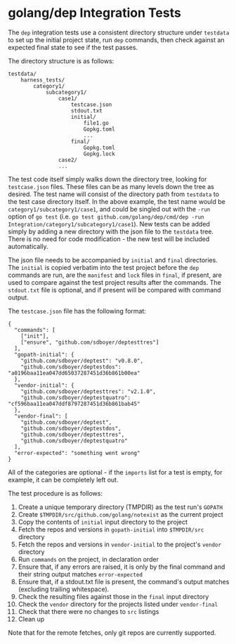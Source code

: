 # golang/dep Integration Tests

The `dep` integration tests use a consistent directory structure under `testdata`
to set up the initial project state, run `dep` commands, then check against an
expected final state to see if the test passes.

The directory structure is as follows:

    testdata/
        harness_tests/
            category1/
                subcategory1/
                    case1/
                        testcase.json
                        stdout.txt
                        initial/
                            file1.go
                            Gopkg.toml
                            ...
                        final/
                            Gopkg.toml
                            Gopkg.lock
                    case2/
                    ...

The test code itself simply walks down the directory tree, looking for
`testcase.json` files.  These files can be as many levels down the tree as
desired.  The test name will consist of the directory path from `testdata` to
the test case directory itself.  In the above example, the test name would be
`category1/subcategory1/case1`, and could be singled out with the `-run` option
of `go test` (i.e.
`go test github.com/golang/dep/cmd/dep -run Integration/category1/subcategory1/case1`).
New tests can be added simply by adding a new directory with the json file to
the `testdata` tree.  There is no need for code modification - the new test
will be included automatically.

The json file needs to be accompanied by `initial` and `final` directories. The
`initial` is copied verbatim into the test project before the `dep` commands are
run, are the `manifest` and `lock` files in `final`, if present, are used to
compare against the test project results after the commands. The `stdout.txt` file
is optional, and if present will be compared with command output.

The `testcase.json` file has the following format:

    {
      "commands": [
        ["init"],
        ["ensure", "github.com/sdboyer/deptesttres"]
      ],
      "gopath-initial": {
        "github.com/sdboyer/deptest": "v0.8.0",
        "github.com/sdboyer/deptestdos": "a0196baa11ea047dd65037287451d36b861b00ea"
      },
      "vendor-initial": {
        "github.com/sdboyer/deptesttres": "v2.1.0",
        "github.com/sdboyer/deptestquatro": "cf596baa11ea047ddf8797287451d36b861bab45"
      },
      "vendor-final": [
        "github.com/sdboyer/deptest",
        "github.com/sdboyer/deptestdos",
        "github.com/sdboyer/deptesttres",
        "github.com/sdboyer/deptestquatro"
      ],
      "error-expected": "something went wrong"
    }

All of the categories are optional - if the `imports` list for a test is empty,
for example, it can be completely left out.

The test procedure is as follows:

1. Create a unique temporary directory (TMPDIR) as the test run's `GOPATH`
2. Create `$TMPDIR/src/github.com/golang/notexist` as the current project
3. Copy the contents of `initial` input directory to the project
4. Fetch the repos and versions in `gopath-initial` into `$TMPDIR/src` directory
5. Fetch the repos and versions in `vendor-initial` to the project's `vendor` directory
6. Run `commands` on the project, in declaration order
7. Ensure that, if any errors are raised, it is only by the final command and their string output matches `error-expected`
8. Ensure that, if a stdout.txt file is present, the command's output matches (excluding trailing whitespace).
9. Check the resulting files against those in the `final` input directory
10. Check the `vendor` directory for the projects listed under `vendor-final`
11. Check that there were no changes to `src` listings
12. Clean up

Note that for the remote fetches, only git repos are currently supported.
